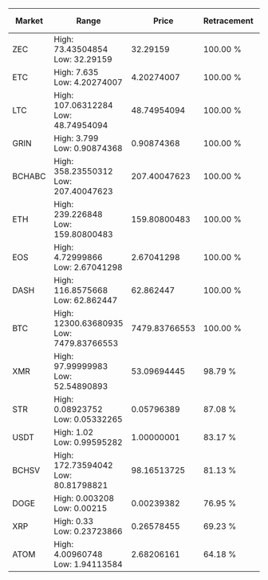 | Market | Range | Price| Retracement | Doubles to 50% |
| --- | --- | --- | --- | --- |
| ZEC | High: 73.43504854<br />Low: 32.29159 | 32.29159 | 100.00 % | 1.64 |
| ETC | High: 7.635<br />Low: 4.20274007 | 4.20274007 | 100.00 % | 1.41 |
| LTC | High: 107.06312284<br />Low: 48.74954094 | 48.74954094 | 100.00 % | 1.60 |
| GRIN | High: 3.799<br />Low: 0.90874368 | 0.90874368 | 100.00 % | 2.59 |
| BCHABC | High: 358.23550312<br />Low: 207.40047623 | 207.40047623 | 100.00 % | 1.36 |
| ETH | High: 239.226848<br />Low: 159.80800483 | 159.80800483 | 100.00 % | 1.25 |
| EOS | High: 4.72999866<br />Low: 2.67041298 | 2.67041298 | 100.00 % | 1.39 |
| DASH | High: 116.8575668<br />Low: 62.862447 | 62.862447 | 100.00 % | 1.43 |
| BTC | High: 12300.63680935<br />Low: 7479.83766553 | 7479.83766553 | 100.00 % | 1.32 |
| XMR | High: 97.99999983<br />Low: 52.54890893 | 53.09694445 | 98.79 % | 1.42 |
| STR | High: 0.08923752<br />Low: 0.05332265 | 0.05796389 | 87.08 % | 1.23 |
| USDT | High: 1.02<br />Low: 0.99595282 | 1.00000001 | 83.17 % | 1.01 |
| BCHSV | High: 172.73594042<br />Low: 80.81798821 | 98.16513725 | 81.13 % | 1.29 |
| DOGE | High: 0.003208<br />Low: 0.00215 | 0.00239382 | 76.95 % | 1.12 |
| XRP | High: 0.33<br />Low: 0.23723866 | 0.26578455 | 69.23 % | 1.07 |
| ATOM | High: 4.00960748<br />Low: 1.94113584 | 2.68206161 | 64.18 % | 1.11 |
